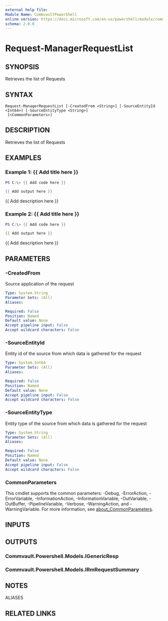 ```yaml
---
external help file:
Module Name: CommvaultPowerShell
online version: https://docs.microsoft.com/en-us/powershell/module/commvaultpowershell/request-managerrequestlist
schema: 2.0.0
---
```


# Request-ManagerRequestList

## SYNOPSIS
Retrieves the list of Requests

## SYNTAX

```
Request-ManagerRequestList [-CreatedFrom <String>] [-SourceEntityId <Int64>] [-SourceEntityType <String>]
 [<CommonParameters>]
```

## DESCRIPTION
Retrieves the list of Requests

## EXAMPLES

### Example 1: {{ Add title here }}
```powershell
PS C:\> {{ Add code here }}

{{ Add output here }}
```

{{ Add description here }}

### Example 2: {{ Add title here }}
```powershell
PS C:\> {{ Add code here }}

{{ Add output here }}
```

{{ Add description here }}

## PARAMETERS

### -CreatedFrom
Source application of the request

```yaml
Type: System.String
Parameter Sets: (All)
Aliases:

Required: False
Position: Named
Default value: None
Accept pipeline input: False
Accept wildcard characters: False
```

### -SourceEntityId
Entity id of the source from which data is gathered for the request

```yaml
Type: System.Int64
Parameter Sets: (All)
Aliases:

Required: False
Position: Named
Default value: None
Accept pipeline input: False
Accept wildcard characters: False
```

### -SourceEntityType
Entity type of the source from which data is gathered for the request

```yaml
Type: System.String
Parameter Sets: (All)
Aliases:

Required: False
Position: Named
Default value: None
Accept pipeline input: False
Accept wildcard characters: False
```

### CommonParameters
This cmdlet supports the common parameters: -Debug, -ErrorAction, -ErrorVariable, -InformationAction, -InformationVariable, -OutVariable, -OutBuffer, -PipelineVariable, -Verbose, -WarningAction, and -WarningVariable. For more information, see [about_CommonParameters](http://go.microsoft.com/fwlink/?LinkID=113216).

## INPUTS

## OUTPUTS

### Commvault.Powershell.Models.IGenericResp

### Commvault.Powershell.Models.IRmRequestSummary

## NOTES

ALIASES

## RELATED LINKS

